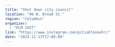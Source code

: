 ```yaml
---
title: "Shut down city council"
location: "90 W. Broad St."
region: "Columbus"
organizer:
  - "PLM JUST"
link: "https://www.instagram.com/p/CzaElGooe5r/"
date: "2023-11-13T17:00:00"
---
```

